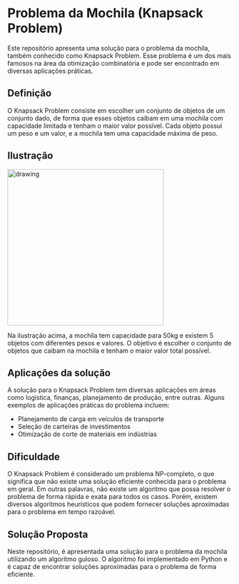 # Problema da Mochila (Knapsack Problem)

Este repositório apresenta uma solução para o problema da mochila, também conhecido como Knapsack Problem. Esse problema é um dos mais famosos na área da otimização combinatória e pode ser encontrado em diversas aplicações práticas.

## Definição 

O Knapsack Problem consiste em escolher um conjunto de objetos de um conjunto dado, de forma que esses objetos caibam em uma mochila com capacidade limitada e tenham o maior valor possível. Cada objeto possui um peso e um valor, e a mochila tem uma capacidade máxima de peso.

## Ilustração 

<img src="https://user-images.githubusercontent.com/107228254/227641169-2355b062-488b-411d-b9c5-a38e197ebe96.png" alt="drawing" style="width:350px;"/>

Na ilustração acima, a mochila tem capacidade para 50kg e existem 5 objetos com diferentes pesos e valores. O objetivo é escolher o conjunto de objetos que caibam na mochila e tenham o maior valor total possível.

## Aplicações da solução

A solução para o Knapsack Problem tem diversas aplicações em áreas como logística, finanças, planejamento de produção, entre outras. Alguns exemplos de aplicações práticas do problema incluem:

- Planejamento de carga em veículos de transporte
- Seleção de carteiras de investimentos
- Otimização de corte de materiais em indústrias 


## Dificuldade

O Knapsack Problem é considerado um problema NP-completo, o que significa que não existe uma solução eficiente conhecida para o problema em geral. Em outras palavras, não existe um algoritmo que possa resolver o problema de forma rápida e exata para todos os casos. Porém, existem diversos algoritmos heurísticos que podem fornecer soluções aproximadas para o problema em tempo razoável. 



## Solução Proposta

Neste repositório, é apresentada uma solução para o problema da mochila utilizando um algoritmo guloso. O algoritmo foi implementado em Python e é capaz de encontrar soluções aproximadas para o problema de forma eficiente.
